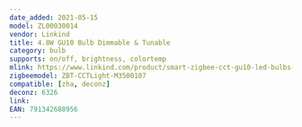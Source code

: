 ```yaml
---
date_added: 2021-05-15
model: ZL00030014
vendor: Linkind
title: 4.8W GU10 Bulb Dimmable & Tunable
category: bulb
supports: on/off, brightness, colortemp
mlink: https://www.linkind.com/product/smart-zigbee-cct-gu10-led-bulbs-eu/
zigbeemodel: ZBT-CCTLight-M3500107
compatible: [zha, deconz]
deconz: 6326
link: 
EAN: 791342688956
---
```

